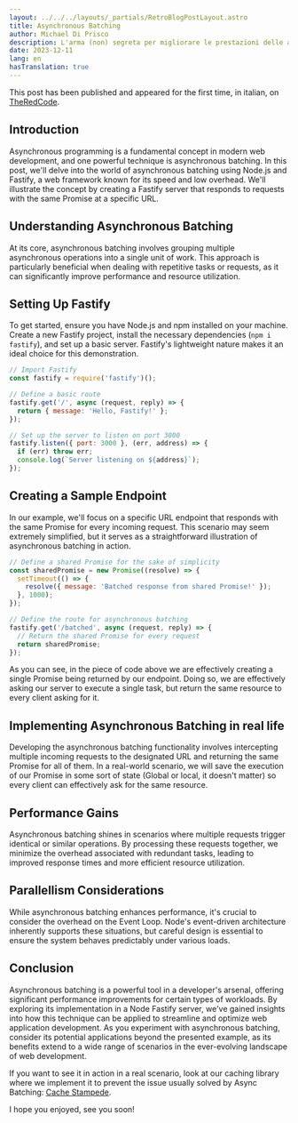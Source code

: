 ```yaml
---
layout: ../../../layouts/_partials/RetroBlogPostLayout.astro
title: Asynchronous Batching
author: Michael Di Prisco
description: L'arma (non) segreta per migliorare le prestazioni delle applicazioni web
date: 2023-12-11
lang: en
hasTranslation: true
---
```


<div class="nes-container is-rounded">
This post has been published and appeared for the first time, in italian, on <a href="https://www.theredcode.it/devops/asynchronous-batching-nodejs-fastify/" target="_blank">TheRedCode</a>.
</div>

## Introduction

Asynchronous programming is a fundamental concept in modern web development, and one powerful technique is asynchronous batching. In this post, we'll delve into the world of asynchronous batching using Node.js and Fastify, a web framework known for its speed and low overhead. We'll illustrate the concept by creating a Fastify server that responds to requests with the same Promise at a specific URL.

## Understanding Asynchronous Batching

At its core, asynchronous batching involves grouping multiple asynchronous operations into a single unit of work. This approach is particularly beneficial when dealing with repetitive tasks or requests, as it can significantly improve performance and resource utilization.

## Setting Up Fastify

To get started, ensure you have Node.js and npm installed on your machine. Create a new Fastify project, install the necessary dependencies (`npm i fastify`), and set up a basic server. Fastify's lightweight nature makes it an ideal choice for this demonstration.


```js
// Import Fastify
const fastify = require('fastify')();

// Define a basic route
fastify.get('/', async (request, reply) => {
  return { message: 'Hello, Fastify!' };
});

// Set up the server to listen on port 3000
fastify.listen({ port: 3000 }, (err, address) => {
  if (err) throw err;
  console.log(`Server listening on ${address}`);
});
```

## Creating a Sample Endpoint

In our example, we'll focus on a specific URL endpoint that responds with the same Promise for every incoming request. This scenario may seem extremely simplified, but it serves as a straightforward illustration of asynchronous batching in action.

```js
// Define a shared Promise for the sake of simplicity
const sharedPromise = new Promise((resolve) => {
  setTimeout(() => {
    resolve({ message: 'Batched response from shared Promise!' });
  }, 1000);
});

// Define the route for asynchronous batching
fastify.get('/batched', async (request, reply) => {
  // Return the shared Promise for every request
  return sharedPromise;
});
```

As you can see, in the piece of code above we are effectively creating a single Promise being returned by our endpoint. Doing so, we are effectively asking our server to execute a single task, but return the same resource to every client asking for it.

## Implementing Asynchronous Batching in real life

Developing the asynchronous batching functionality involves intercepting multiple incoming requests to the designated URL and returning the same Promise for all of them. In a real-world scenario, we will save the execution of our Promise in some sort of state (Global or local, it doesn't matter) so every client can effectively ask for the same resource.

## Performance Gains

Asynchronous batching shines in scenarios where multiple requests trigger identical or similar operations. By processing these requests together, we minimize the overhead associated with redundant tasks, leading to improved response times and more efficient resource utilization.

## Parallellism Considerations

While asynchronous batching enhances performance, it's crucial to consider the overhead on the Event Loop. Node's event-driven architecture inherently supports these situations, but careful design is essential to ensure the system behaves predictably under various loads.

## Conclusion

Asynchronous batching is a powerful tool in a developer's arsenal, offering significant performance improvements for certain types of workloads. By exploring its implementation in a Node Fastify server, we've gained insights into how this technique can be applied to streamline and optimize web application development. As you experiment with asynchronous batching, consider its potential applications beyond the presented example, as its benefits extend to a wide range of scenarios in the ever-evolving landscape of web development.

If you want to see it in action in a real scenario, look at our caching library where we implement it to prevent the issue usually solved by Async Batching: [Cache Stampede](https://github.com/JointlyTech/cache-candidate/#cache-stampede).

I hope you enjoyed, see you soon!
